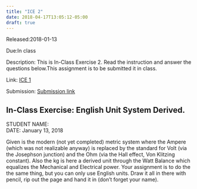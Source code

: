 ```yaml
---
title: "ICE 2"
date: 2018-04-17T13:05:12-05:00
draft: true
---
```


Released:2018-01-13

Due:In class

Description:
This is In-Class Exercise 2. Read the instruction and answer the questions below.This assignment is to be submitted it in class.

Link: [ICE 1](https://github.com/ABE425/data/blob/lia/ICE/ICE_CircuitAnalysis.pdf)

Submission: [Submission link](?)

## In-Class Exercise: English Unit System Derived.

STUDENT NAME:  
DATE: January 13, 2018

Given is the modern (not yet completed) metric system where the Ampere (which was not realizable
anyway) is replaced by the standard for Volt (via the Josephson junction) and the Ohm (via the
Hall effect, Von Klitzing constant). Also the kg is here a derived unit through the Watt Balance
which equalizes the Mechanical and Electrical power.
Your assignment is to do the the same thing, but you can only use English units. Draw it all
in there with pencil, rip out the page and hand it in (don’t forget your name).

